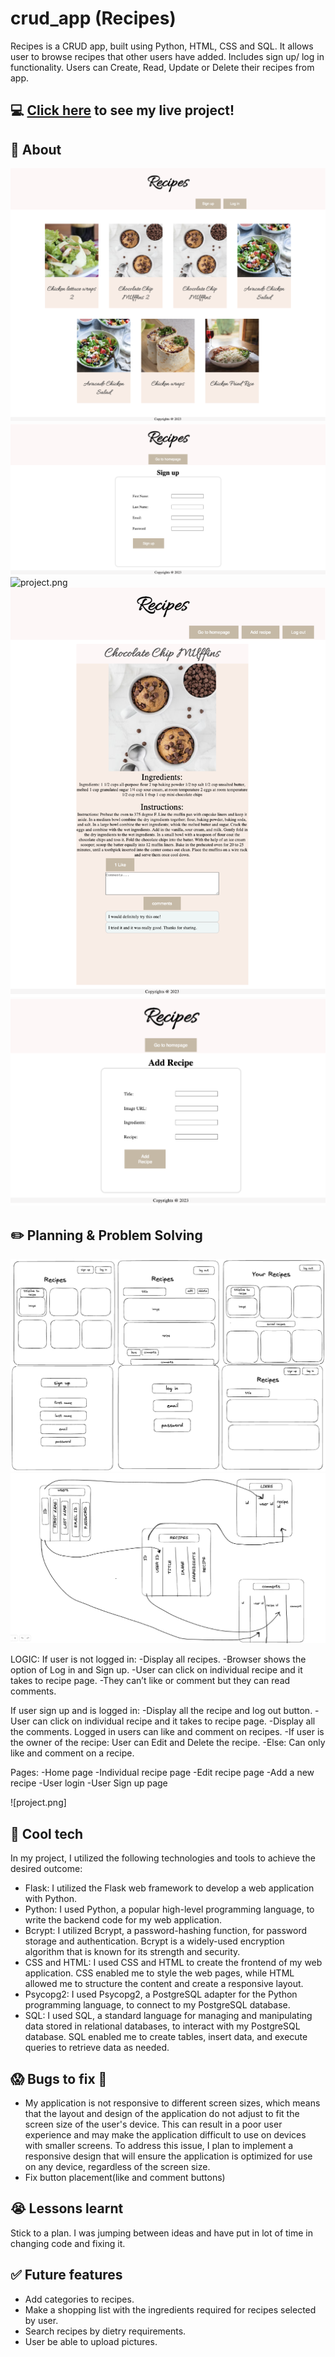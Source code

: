 # crud_app (Recipes)
Recipes is a CRUD app, built using Python, HTML, CSS and SQL. It allows user to browse recipes that other users have added. Includes sign up/ log in functionality. Users can Create, Read, Update or Delete their recipes from app.

## :computer: [Click here](https://github.com/sadiausmann/crud_app) to see my live project!
## :page_facing_up: About

![project.png](https://github.com/sadiausmann/crud_app/blob/main/app.PNG)
![project.png](https://github.com/sadiausmann/crud_app/blob/main/sign_up.PNG)
![project.png](https://github.com/sadiausmann/crud_app/blob/main/qpp_logi_in)
![project.png](https://github.com/sadiausmann/crud_app/blob/main/Recipes-%20individual%20recipe%20page.png)
![project.png](https://github.com/sadiausmann/crud_app/blob/main/add_recipe.PNG)
## :pencil2: Planning & Problem Solving
![project.png](https://github.com/sadiausmann/crud_app/blob/main/crud_app_wireframe.png)
![project.png](https://github.com/sadiausmann/crud_app/blob/main/app_planning_db_tables.png)

LOGIC:
If user is not logged in:
-Display all recipes.
-Browser shows the option of Log in and Sign up.
-User can click on individual recipe and it takes to recipe page.
-They can’t like or comment but they can read comments.

If user sign up and is logged in:
-Display all the recipe and log out button.
-User can click on individual recipe and it takes to recipe page.
    -Display all the comments. Logged in users can like and comment on recipes. 
	-If user is the owner of the recipe:
		User can Edit and Delete the recipe. 
	-Else:
		Can only like and comment on a recipe.


Pages:
-Home page
-Individual recipe page
-Edit recipe page
-Add a new recipe 
-User login 
-User Sign up page

![project.png]
## :rocket: Cool tech
In my project, I utilized the following technologies and tools to achieve the desired outcome:

- Flask: I utilized the Flask web framework to develop a web application with Python. 
- Python: I used Python, a popular high-level programming language, to write the backend code for my web application.
- Bcrypt: I utilized Bcrypt, a password-hashing function, for password storage and authentication. Bcrypt is a widely-used encryption algorithm that is known for its strength and security.
- CSS and HTML: I used CSS and HTML to create the frontend of my web application. CSS enabled me to style the web pages, while HTML allowed me to structure the content and create a responsive layout.
- Psycopg2: I used Psycopg2, a PostgreSQL adapter for the Python programming language, to connect to my PostgreSQL database. 
- SQL: I used SQL, a standard language for managing and manipulating data stored in relational databases, to interact with my PostgreSQL database. SQL enabled me to create tables, insert data, and execute queries to retrieve data as needed.

## :scream: Bugs to fix :poop:
- My application is not responsive to different screen sizes, which means that the layout and design of the application do not adjust to fit the screen size of the user's device. This can result in a poor user experience and may make the application difficult to use on devices with smaller screens. To address this issue, I plan to implement a responsive design that will ensure the application is optimized for use on any device, regardless of the screen size.  
- Fix button placement(like and comment buttons)

## :sob: Lessons learnt
Stick to a plan. I was jumping between ideas and have put in lot of time in changing code and fixing it.

## :white_check_mark: Future features
- Add categories to recipes.
- Make a shopping list with the ingredients required for recipes selected by user.
- Search recipes by dietry requirements.
- User be able to upload pictures.
